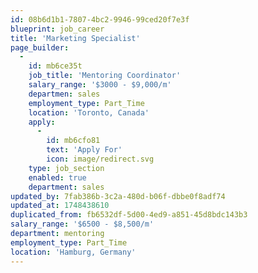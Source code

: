 ```yaml
---
id: 08b6d1b1-7807-4bc2-9946-99ced20f7e3f
blueprint: job_career
title: 'Marketing Specialist'
page_builder:
  -
    id: mb6ce35t
    job_title: 'Mentoring Coordinator'
    salary_range: '$3000 - $9,000/m'
    departmen: sales
    employment_type: Part_Time
    location: 'Toronto, Canada'
    apply:
      -
        id: mb6cfo81
        text: 'Apply For'
        icon: image/redirect.svg
    type: job_section
    enabled: true
    department: sales
updated_by: 7fab386b-3c2a-480d-b06f-dbbe0f8adf74
updated_at: 1748438610
duplicated_from: fb6532df-5d00-4ed9-a851-45d8bdc143b3
salary_range: '$6500 - $8,500/m'
department: mentoring
employment_type: Part_Time
location: 'Hamburg, Germany'
---
```

